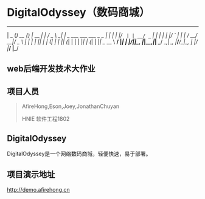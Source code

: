<!--
 * @Author: your name
 * @Date: 2020-05-12 09:47:55
 * @LastEditTime: 2020-06-06 10:02:20
 * @LastEditors: Please set LastEditors
 * @Description: In User Settings Edit
 * @FilePath: \Javascriptd:\wwwroot\OnlineShoppingSystem\README.md
--> 
# DigitalOdyssey（数码商城）
 ____  _       _ _        _    ___      _                          
|  _ \(_) __ _(_) |_ __ _| |  / _ \  __| |_   _ ___ ___  ___ _   _ 
| | | | |/ _` | | __/ _` | | | | | |/ _` | | | / __/ __|/ _ \ | | |
| |_| | | (_| | | || (_| | | | |_| | (_| | |_| \__ \__ \  __/ |_| |
|____/|_|\__, |_|\__\__,_|_|  \___/ \__,_|\__, |___/___/\___|\__, |
         |___/                            |___/              |___/ 
         
## web后端开发技术大作业

## 项目人员

>  AfireHong,Eson,Joey,JonathanChuyan
>
> HNIE 软件工程1802

## DigitalOdyssey

DigitalOdyssey是一个网络数码商城，轻便快速，易于部署。

## 项目演示地址

http://demo.afirehong.cn
